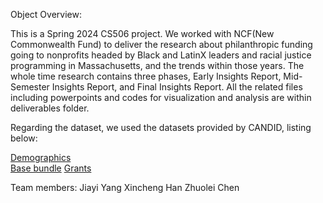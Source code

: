Object Overview:

This is a Spring 2024 CS506 project. We worked with NCF(New Commonwealth Fund) to deliver the research about philanthropic funding going to nonprofits headed by Black and LatinX leaders and racial justice programming in Massachusetts, and the trends within those years. The whole time research contains three phases, Early Insights Report, Mid-Semester Insights Report, and Final Insights Report. All the related files including powerpoints and codes for visualization and analysis are within deliverables folder. 

Regarding the dataset, we used the datasets provided by CANDID, listing below:

[Demographics](https://docs.google.com/spreadsheets/d/1jVxcB8aVS7-bpkMCp_knAYIFJaB4b7In/edit#gid=1394544741)<br>
[Base bundle](https://docs.google.com/spreadsheets/d/1UiRcT9nkRSALtK3t56blo_pufDSDkYV4/edit#gid=301886249)
[Grants](https://docs.google.com/spreadsheets/d/1UiRcT9nkRSALtK3t56blo_pufDSDkYV4/edit#gid=2110554894)


Team members:
Jiayi Yang
Xincheng Han
Zhuolei Chen

